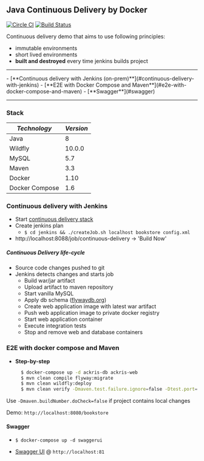 ## Java Continuous Delivery by Docker

[![Circle CI](https://circleci.com/gh/tecris/continuous-delivery.svg?style=svg)](https://circleci.com/gh/tecris/continuous-delivery)
[![Build Status](https://travis-ci.org/tecris/continuous-delivery.svg?branch=master)](https://travis-ci.org/tecris/continuous-delivery)

Continuous delivery demo that aims to use following principles:
 - immutable environments
 - short lived environments 
  - **built and destroyed** every time jenkins builds project

<hr/>
- [**Continuous delivery with Jenkins (on-prem)**](#continuous-delivery-with-jenkins)
- [**E2E with Docker Compose and Maven**](#e2e-with-docker-compose-and-maven)
- [**Swagger**](#swagger)

<hr/>

### Stack
| *Technology* | *Version* |
| ------------- | ------------- |
| Java | 8 |
| Wildfly | 10.0.0 |
| MySQL | 5.7 |
| Maven | 3.3 |
| Docker | 1.10 |
| Docker Compose | 1.6 |

### Continuous delivery with Jenkins
 - Start [continuous delivery stack](https://github.com/tecris/infrastructure-as-code)
 - Create jenkins plan
   - `$ cd jenkins && ./createJob.sh localhost bookstore config.xml`
 - http://localhost:8088/job/continuous-delivery -> 'Build Now'

##### Continuous Delivery life-cycle
 - Source code changes pushed to git
 - Jenkins detects changes and starts job
   - Build war/jar artifact
   - Upload artifact to maven repository
   - Start vanilla MySQL
   - Apply db schema ([flywaydb.org](flywaydb.org))
   - Create web application image with latest war artifact
   - Push web application image to private docker registry
   - Start web application container
   - Execute integration tests
   - Stop and remove web and database containers

 
### E2E with docker compose and Maven
  * **Step-by-step**

    ```sh
      $ docker-compose up -d ackris-db ackris-web                             # start web and database containers
      $ mvn clean compile flyway:migrate                                      # deploy database schema
      $ mvn clean wildfly:deploy                                              # deploy application
      $ mvn clean verify -Dmaven.test.failure.ignore=false -Dtest.port=8070   # run integration tests
    ```

Use `-Dmaven.buildNumber.doCheck=false` if project contains local changes

Demo: `http://localhost:8080/bookstore`

#### Swagger

   * `$ docker-compose up -d swaggerui`
 
   * [Swagger UI](https://github.com/swagger-api/swagger-ui) @ `http://localhost:81`



[1]:https://github.com/fabric8io/docker-maven-plugin
[2]:http://flywaydb.org
[3]:https://github.com/tecris/docker/blob/v3.6/nexus/README.md
[4]:https://github.com/tecris/docker/blob/v3.6/nexus/settings.xml
